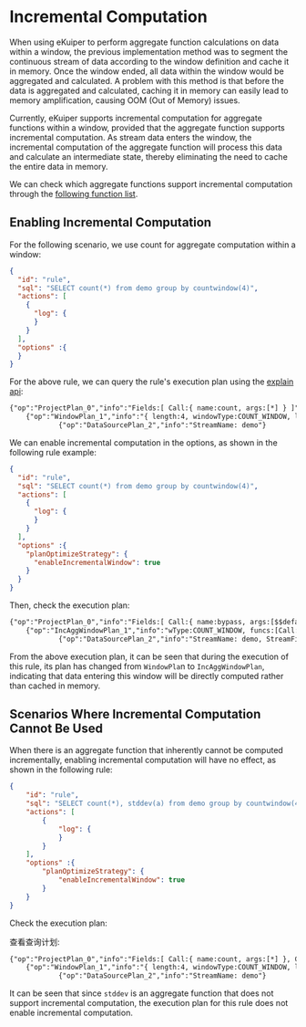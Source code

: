# Incremental Computation

When using eKuiper to perform aggregate function calculations on data within a window, the previous implementation method was to segment the continuous stream of data according to the window definition and cache it in memory. Once the window ended, all data within the window would be aggregated and calculated. A problem with this method is that before the data is aggregated and calculated, caching it in memory can easily lead to memory amplification, causing OOM (Out of Memory) issues.

Currently, eKuiper supports incremental computation for aggregate functions within a window, provided that the aggregate function supports incremental computation. As stream data enters the window, the incremental computation of the aggregate function will process this data and calculate an intermediate state, thereby eliminating the need to cache the entire data in memory.

We can check which aggregate functions support incremental computation through the [following function list](../../sqls/functions/aggregate_functions.md).

## Enabling Incremental Computation

For the following scenario, we use count for aggregate computation within a window:

```json
{
  "id": "rule",
  "sql": "SELECT count(*) from demo group by countwindow(4)",
  "actions": [
    {
      "log": {
      }
    }
  ],
  "options" :{
  }
}
```

For the above rule, we can query the rule's execution plan using the [explain api](../../api/restapi/rules.md#query-rule-plan):

```txt
{"op":"ProjectPlan_0","info":"Fields:[ Call:{ name:count, args:[*] } ]"}
    {"op":"WindowPlan_1","info":"{ length:4, windowType:COUNT_WINDOW, limit: 0 }"}
            {"op":"DataSourcePlan_2","info":"StreamName: demo"}
```

We can enable incremental computation in the options, as shown in the following rule example:

```json
{
  "id": "rule",
  "sql": "SELECT count(*) from demo group by countwindow(4)",
  "actions": [
    {
      "log": {
      }
    }
  ],
  "options" :{
    "planOptimizeStrategy": {
      "enableIncrementalWindow": true
    }
  }
}
```

Then, check the execution plan:

```txt
{"op":"ProjectPlan_0","info":"Fields:[ Call:{ name:bypass, args:[$$default.inc_agg_col_1] } ]"}
    {"op":"IncAggWindowPlan_1","info":"wType:COUNT_WINDOW, funcs:[Call:{ name:inc_count, args:[*] }->inc_agg_col_1]"}
            {"op":"DataSourcePlan_2","info":"StreamName: demo, StreamFields:[ inc_agg_col_1 ]"}
```

From the above execution plan, it can be seen that during the execution of this rule, its plan has changed from `WindowPla`n to `IncAggWindowPlan`, indicating that data entering this window will be directly computed rather than cached in memory.

## Scenarios Where Incremental Computation Cannot Be Used

When there is an aggregate function that inherently cannot be computed incrementally, enabling incremental computation will have no effect, as shown in the following rule:

```json
{
    "id": "rule",
    "sql": "SELECT count(*), stddev(a) from demo group by countwindow(4)",
    "actions": [
        {
            "log": {
            }
        }
    ],
    "options" :{
        "planOptimizeStrategy": {
            "enableIncrementalWindow": true
        }
    }
}
```

Check the execution plan:

查看查询计划:

```txt
{"op":"ProjectPlan_0","info":"Fields:[ Call:{ name:count, args:[*] }, Call:{ name:stddev, args:[demo.a] } ]"}
    {"op":"WindowPlan_1","info":"{ length:4, windowType:COUNT_WINDOW, limit: 0 }"}
            {"op":"DataSourcePlan_2","info":"StreamName: demo"}
```

It can be seen that since `stddev` is an aggregate function that does not support incremental computation, the execution plan for this rule does not enable incremental computation.
